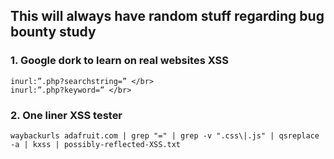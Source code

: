 ## This will always have random stuff regarding bug bounty study

### 1. Google dork to learn on real websites XSS </br>
    inurl:”.php?searchst­ring=” </br>
    inurl:”.php?keyword=” </br>
### 2. One liner XSS tester
    waybackurls adafruit.com | grep "=" | grep -v ".css\|.js" | qsreplace -a | kxss | possibly-reflected-XSS.txt
